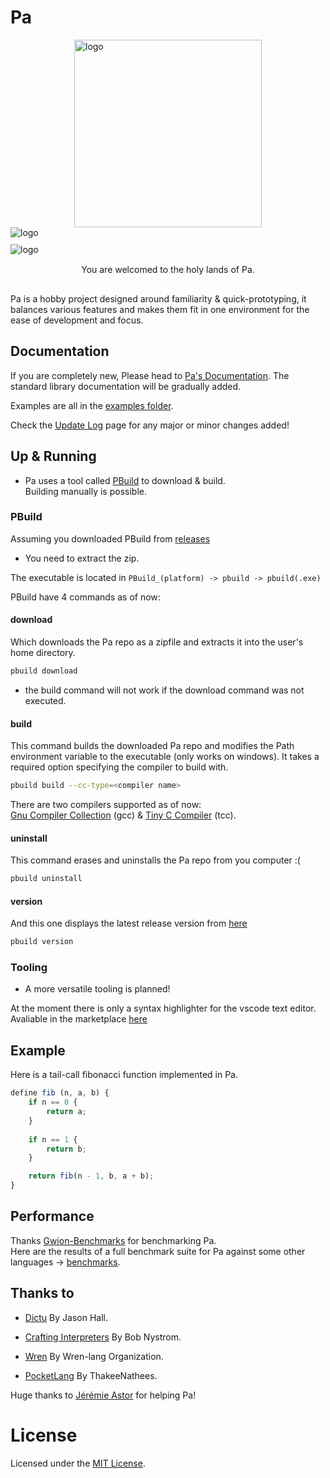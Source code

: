 # Pa
<img src="https://user-images.githubusercontent.com/70243457/156932366-71635391-789e-4c5d-8b79-d17beef5d387.png" alt="logo" height="300" style="display:block;margin-left: auto;margin-right: auto;">

<img src="https://img.shields.io/github/workflow/status/valkarias/Pa/Release-builds?style=flat-square" alt="logo" style="display:block;margin-left: auto;margin-right: auto;margin-bottom:10px">
<img src="https://img.shields.io/maintenance/yes/2022?style=flat-square" alt="logo" style="display:block;margin-left: auto;margin-right: auto;margin-bottom:15px">



<p style="text-align: center;margin-bottom:30px">You are welcomed to the holy lands of Pa.</p>  

Pa is a hobby project designed around familiarity & quick-prototyping, it balances various features and makes them fit in one environment for the ease of development and focus.  

## Documentation
If you are completely new, Please head to [Pa's Documentation](https://valkarias.github.io/contents/toc.html).
The standard library documentation will be gradually added.

Examples are all in the [examples folder](https://github.com/valkarias/Pa/tree/master/examples).  

Check the [Update Log](https://github.com/valkarias/Pa/blob/master/LOG.md) page for any major or minor changes added!

## Up & Running
- Pa uses a tool called [PBuild](https://github.com/valkarias/Pa/releases) to download & build.  
Building manually is possible.

### PBuild
Assuming you downloaded PBuild from [releases](https://github.com/valkarias/Pa/releases)  
- You need to extract the zip.  

The executable is located in `PBuild_(platform) -> pbuild -> pbuild(.exe)`  

PBuild have 4 commands as of now: 


#### download 
Which downloads the Pa repo as a zipfile and extracts it into the user's home directory.  
```bash
pbuild download
```
- the build command will not work if the download command was not executed.     

#### build
This command builds the downloaded Pa repo and modifies the Path environment variable to the executable (only works on windows). It takes a required option specifying the compiler to build with. 
```bash
pbuild build --cc-type=<compiler name>
``` 
There are two compilers supported as of now:  
[Gnu Compiler Collection](https://gcc.gnu.org) (gcc) & [Tiny C Compiler](https://bellard.org/tcc/) (tcc). 

#### uninstall 
This command erases and uninstalls the Pa repo from you computer :(
```bash
pbuild uninstall
```  

#### version
And this one displays the latest release version from [here](https://github.com/valkarias/Pa/releases)
```bash
pbuild version
```

### Tooling
- A more versatile tooling is planned! 

At the moment there is only a syntax highlighter for the vscode text editor.  
Avaliable in the marketplace [here](https://marketplace.visualstudio.com/items?itemName=Pa.Pa-syntax-highlighter)  


## Example
Here is a tail-call fibonacci function implemented in Pa.
```js
define fib (n, a, b) {
    if n == 0 {
        return a;
    }
    
    if n == 1 {
        return b;
    }

    return fib(n - 1, b, a + b);
}
```

## Performance  
Thanks [Gwion-Benchmarks](https://github.com/Gwion/gwion-benchmark) for benchmarking Pa.  
Here are the results of a full benchmark suite for Pa against some other languages -> [benchmarks](https://gwion.github.io/Gwion/Benchmarks.html).

## Thanks to
- [Dictu](https://github.com/dictu-lang/Dictu) By Jason Hall.  
 
- [Crafting Interpreters](https://github.com/munificent/craftinginterpreters) By Bob Nystrom.
- [Wren](https://github.com/wren-lang/wren) By Wren-lang Organization.
- [PocketLang](https://github.com/ThakeeNathees/pocketlang) By ThakeeNathees.  

Huge thanks to [Jérémie Astor](https://github.com/fennecdjay) for helping Pa!

# License

Licensed under the [MIT License](https://github.com/valkarias/Pa/blob/master/LICENSE).  